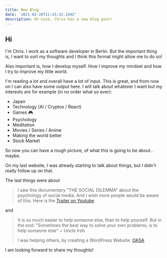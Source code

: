 ```yaml
---
title: New Blog
date: '2021-02-28T21:45:32.169Z'
description: Oh nice, Chris has a new blog post!
---
```


## Hi

I'm Chris. I work as a software developer in Berlin. But the important thing is, I want to sort my thoughts and I think this format might allow me to do so!

Also important is, how I develop myself. How I improve my mindset and how I try to improve my little world.

I'm reading a lot and overall have a lot of input. This is great, and from now on I can also have some output here. I will talk about whatever I want but my interests are for example (in no order what so ever):

- Japan
- Technology (AI / Cryptos / React)
- Games 🎮
- Psychology
- Meditation
- Movies / Series / Anime
- Making the world better
- Stock Market

So now you can have a rough picture, of what this is going to be about.. maybe.

On my last website, I was already starting to talk about things, but I didn't really follow up on that.

The last things were about

> I saw this documentary "THE SOCIAL DILEMMA" about the psychology of social media. And I wish more people would be aware of this. Here is the [Trailer on Youtube](https://youtu.be/rvg0eY_Ls4Y 'Click me, this is a link.')

and

> It is so much easier to help someone else, than to help yourself. But in the end: "Sometimes the best way to solve your own problems, is to help someone else" ~ Uncle Iroh
>
> I was helping others, by creating a WordPress Website: [OASA](https://oasa.berlin/ 'Click me, this is a link.')

I am looking forward to share my thoughts!
